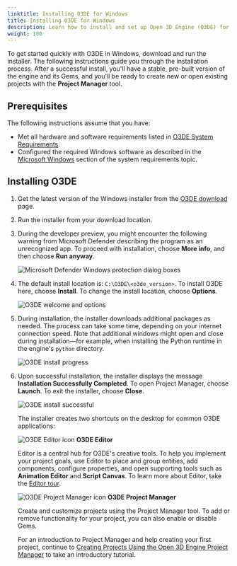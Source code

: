 ```yaml
---
linktitle: Installing O3DE for Windows
title: Installing O3DE for Windows
description: Learn how to install and set up Open 3D Engine (O3DE) for Windows using the installer tool.
weight: 100
---
```


To get started quickly with O3DE in Windows, download and run the installer. The following instructions guide you through the installation process. After a successful install, you'll have a stable, pre-built version of the engine and its Gems, and you'll be ready to create new or open existing projects with the **Project Manager** tool.

## Prerequisites

The following instructions assume that you have:

* Met all hardware and software requirements listed in [O3DE System Requirements](../requirements).
* Configured the required Windows software as described in the [Microsoft Windows](../requirements/#microsoft-windows) section of the system requirements topic.

## Installing O3DE

1. Get the latest version of the Windows installer from the [O3DE download](https://o3de.org/download/#windows) page.

1. Run the installer from your download location.

1. During the developer preview, you might encounter the following warning from Microsoft Defender describing the program as an unrecognized app. To proceed with installation, choose **More info**, and then choose **Run anyway**.

    ![Microsoft Defender Windows protection dialog boxes](/images/welcome-guide/installer-defender-protection.png)

1. The default install location is: `C:\O3DE\<o3de_version>`. To install O3DE here, choose **Install**. To change the install location, choose **Options**.

    ![O3DE welcome and options](/images/welcome-guide/installer-welcome.png)

1. During installation, the installer downloads additional packages as needed. The process can take some time, depending on your internet connection speed. Note that additional windows might open and close during installation—for example, when installing the Python runtime in the engine's `python` directory.

    ![O3DE install progress](/images/welcome-guide/installer-install-progress.png)

1. Upon successful installation, the installer displays the message **Installation Successfully Completed**. To open Project Manager, choose **Launch**. To exit the installer, choose **Close**.

    ![O3DE install successful](/images/welcome-guide/installer-completed-success.png)

    The installer creates two shortcuts on the desktop for common O3DE applications:

    ![O3DE Editor icon](/images/welcome-guide/desktop-icon-editor.png) **O3DE Editor**

    Editor is a central hub for O3DE's creative tools. To help you implement your project goals, use Editor to place and group entities, add components, configure properties, and open supporting tools such as **Animation Editor** and **Script Canvas**. To learn more about Editor, take the [Editor tour](/docs/welcome-guide/tours/editor-tour).

    ![O3DE Project Manager icon](/images/welcome-guide/desktop-icon-project-manager.png) **O3DE Project Manager**

    Create and customize projects using the Project Manager tool. To add or remove functionality for your project, you can also enable or disable Gems.

    For an introduction to Project Manager and help creating your first project, continue to [Creating Projects Using the Open 3D Engine Project Manager](/docs/welcome-guide/create/creating-projects-using-project-manager) to take an introductory tutorial.
